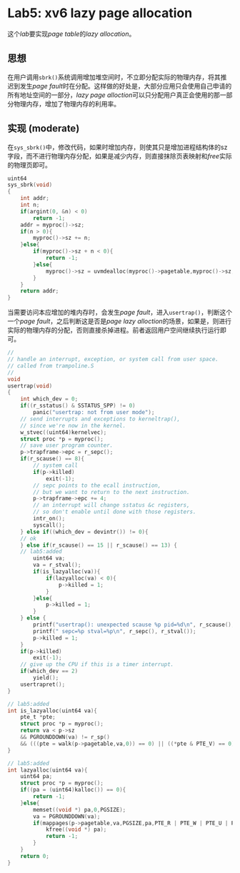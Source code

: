 # Lab5: xv6 lazy page allocation
这个*lab*要实现*page table*的*lazy allocation*。
## 思想
在用户调用`sbrk()`系统调用增加堆空间时，不立即分配实际的物理内存，将其推迟到发生*page fault*时在分配。这样做的好处是，大部分应用只会使用自己申请的所有地址空间的一部分，*lazy page alloction*可以只分配用户真正会使用的那一部分物理内存，增加了物理内存的利用率。
## 实现 (moderate)
在`sys_sbrk()`中，修改代码，如果时增加内存，则使其只是增加进程结构体的sz字段，而不进行物理内存分配，如果是减少内存，则直接抹除页表映射和*free*实际的物理页即可。

```c
uint64
sys_sbrk(void)
{
    int addr;
    int n;
    if(argint(0, &n) < 0)
        return -1;
    addr = myproc()->sz;
    if(n > 0){
        myproc()->sz += n;
    }else{
        if(myproc()->sz + n < 0){
            return -1;
        }else{
            myproc()->sz = uvmdealloc(myproc()->pagetable,myproc()->sz,myproc()->sz + n);
        }
    }
    return addr;
}
```
当需要访问本应增加的堆内存时，会发生*page fault*，进入`usertrap()`，判断这个一个*page fault*，之后判断这是否是*page lazy alloction*的场景，如果是，则进行实际的物理内存的分配，否则直接杀掉进程。前者返回用户空间继续执行运行即可。

```c
//
// handle an interrupt, exception, or system call from user space.
// called from trampoline.S
//
void
usertrap(void)
{
    int which_dev = 0;
    if((r_sstatus() & SSTATUS_SPP) != 0)
        panic("usertrap: not from user mode");
    // send interrupts and exceptions to kerneltrap(),
    // since we're now in the kernel.
    w_stvec((uint64)kernelvec);
    struct proc *p = myproc();
    // save user program counter.
    p->trapframe->epc = r_sepc();
    if(r_scause() == 8){
        // system call
        if(p->killed)
            exit(-1);
        // sepc points to the ecall instruction,
        // but we want to return to the next instruction.
        p->trapframe->epc += 4;
        // an interrupt will change sstatus &c registers,
        // so don't enable until done with those registers.
        intr_on();
        syscall();
    } else if((which_dev = devintr()) != 0){
    // ok
    } else if(r_scause() == 15 || r_scause() == 13) {
    // lab5:added
        uint64 va;
        va = r_stval();
        if(is_lazyalloc(va)){
            if(lazyalloc(va) < 0){
                p->killed = 1;
            }
        }else{
            p->killed = 1;
        }
    } else {
        printf("usertrap(): unexpected scause %p pid=%d\n", r_scause(), p->pid);
        printf(" sepc=%p stval=%p\n", r_sepc(), r_stval());
        p->killed = 1;
    }
    if(p->killed)
        exit(-1);
    // give up the CPU if this is a timer interrupt.
    if(which_dev == 2)
        yield();
    usertrapret();
}
```

```c
// lab5:added
int is_lazyalloc(uint64 va){
    pte_t *pte;
    struct proc *p = myproc();
    return va < p->sz
    && PGROUNDDOWN(va) != r_sp()
    && (((pte = walk(p->pagetable,va,0)) == 0) || ((*pte & PTE_V) == 0));
}

// lab5:added
int lazyalloc(uint64 va){
    uint64 pa;
    struct proc *p = myproc();
    if((pa = (uint64)kalloc()) == 0){
        return -1;
    }else{
        memset((void *) pa,0,PGSIZE);
        va = PGROUNDDOWN(va);
        if(mappages(p->pagetable,va,PGSIZE,pa,PTE_R | PTE_W | PTE_U | PTE_X) != 0){
            kfree((void *) pa);
            return -1;
        }
    }
    return 0;
}
```
